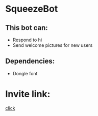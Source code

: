 # SqueezeBot
## This bot can:
* Respond to hi
* Send welcome pictures for new users

## Dependencies:
* Dongle font

# Invite link:
<a href="https://discord.com/api/oauth2/authorize?client_id=938121371484061766&permissions=8&scope=bot%20applications.commands">click</a>
